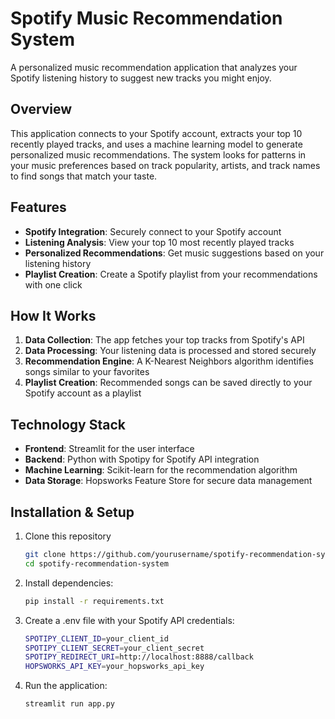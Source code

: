 # Spotify Music Recommendation System

A personalized music recommendation application that analyzes your Spotify listening history to suggest new tracks you might enjoy.

## Overview

This application connects to your Spotify account, extracts your top 10 recently played tracks, and uses a machine learning model to generate personalized music recommendations. The system looks for patterns in your music preferences based on track popularity, artists, and track names to find songs that match your taste.

## Features

- **Spotify Integration**: Securely connect to your Spotify account
- **Listening Analysis**: View your top 10 most recently played tracks
- **Personalized Recommendations**: Get music suggestions based on your listening history
- **Playlist Creation**: Create a Spotify playlist from your recommendations with one click

## How It Works

1. **Data Collection**: The app fetches your top tracks from Spotify's API
2. **Data Processing**: Your listening data is processed and stored securely
3. **Recommendation Engine**: A K-Nearest Neighbors algorithm identifies songs similar to your favorites
4. **Playlist Creation**: Recommended songs can be saved directly to your Spotify account as a playlist

## Technology Stack

- **Frontend**: Streamlit for the user interface
- **Backend**: Python with Spotipy for Spotify API integration
- **Machine Learning**: Scikit-learn for the recommendation algorithm
- **Data Storage**: Hopsworks Feature Store for secure data management

## Installation & Setup

1. Clone this repository
   ```bash
   git clone https://github.com/yourusername/spotify-recommendation-system.git
   cd spotify-recommendation-system

2. Install dependencies:
    ```bash
    pip install -r requirements.txt

3. Create a .env file with your Spotify API credentials:
    ```bash
    SPOTIPY_CLIENT_ID=your_client_id
    SPOTIPY_CLIENT_SECRET=your_client_secret
    SPOTIPY_REDIRECT_URI=http://localhost:8888/callback
    HOPSWORKS_API_KEY=your_hopsworks_api_key

4. Run the application:
    ```bash
    streamlit run app.py